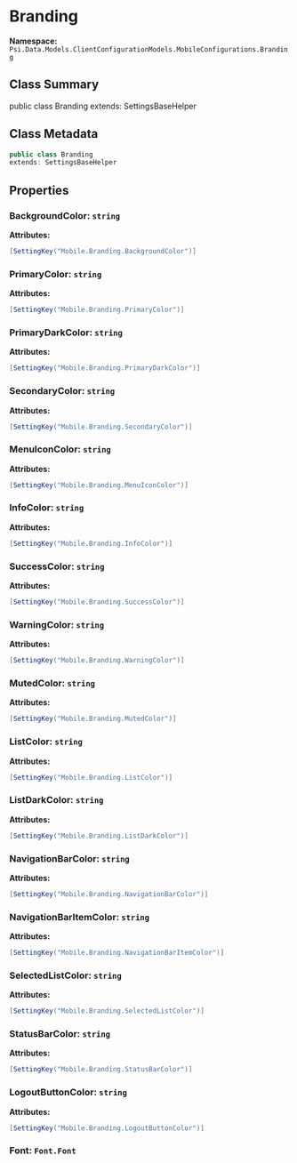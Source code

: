 # Branding

**Namespace:** `Psi.Data.Models.ClientConfigurationModels.MobileConfigurations.Branding`

## Class Summary

public class Branding
extends: SettingsBaseHelper

## Class Metadata

```typescript
public class Branding
extends: SettingsBaseHelper
```

## Properties

### BackgroundColor: `string`

**Attributes:**
```csharp
[SettingKey("Mobile.Branding.BackgroundColor")]
```

### PrimaryColor: `string`

**Attributes:**
```csharp
[SettingKey("Mobile.Branding.PrimaryColor")]
```

### PrimaryDarkColor: `string`

**Attributes:**
```csharp
[SettingKey("Mobile.Branding.PrimaryDarkColor")]
```

### SecondaryColor: `string`

**Attributes:**
```csharp
[SettingKey("Mobile.Branding.SecondaryColor")]
```

### MenuIconColor: `string`

**Attributes:**
```csharp
[SettingKey("Mobile.Branding.MenuIconColor")]
```

### InfoColor: `string`

**Attributes:**
```csharp
[SettingKey("Mobile.Branding.InfoColor")]
```

### SuccessColor: `string`

**Attributes:**
```csharp
[SettingKey("Mobile.Branding.SuccessColor")]
```

### WarningColor: `string`

**Attributes:**
```csharp
[SettingKey("Mobile.Branding.WarningColor")]
```

### MutedColor: `string`

**Attributes:**
```csharp
[SettingKey("Mobile.Branding.MutedColor")]
```

### ListColor: `string`

**Attributes:**
```csharp
[SettingKey("Mobile.Branding.ListColor")]
```

### ListDarkColor: `string`

**Attributes:**
```csharp
[SettingKey("Mobile.Branding.ListDarkColor")]
```

### NavigationBarColor: `string`

**Attributes:**
```csharp
[SettingKey("Mobile.Branding.NavigationBarColor")]
```

### NavigationBarItemColor: `string`

**Attributes:**
```csharp
[SettingKey("Mobile.Branding.NavigationBarItemColor")]
```

### SelectedListColor: `string`

**Attributes:**
```csharp
[SettingKey("Mobile.Branding.SelectedListColor")]
```

### StatusBarColor: `string`

**Attributes:**
```csharp
[SettingKey("Mobile.Branding.StatusBarColor")]
```

### LogoutButtonColor: `string`

**Attributes:**
```csharp
[SettingKey("Mobile.Branding.LogoutButtonColor")]
```

### Font: `Font.Font`
